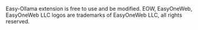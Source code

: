 Easy-Ollama extension is free to use and be modified. EOW, EasyOneWeb, EasyOneWeb LLC logos are trademarks of EasyOneWeb LLC, all rights reserved.